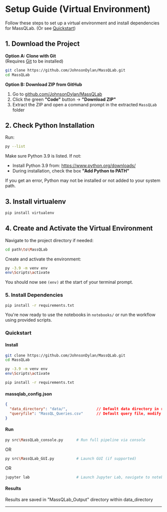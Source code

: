 # Setup Guide (Virtual Environment)

Follow these steps to set up a virtual environment and install dependencies for MassQLab. (Or see [Quickstart](#quickstart))

## 1. Download the Project

**Option A: Clone with Git**  
(Requires [Git](https://git-scm.com/) to be installed)

```bash
git clone https://github.com/JohnsonDylan/MassQLab.git
cd MassQLab
```

**Option B: Download ZIP from GitHub**  
1. Go to [github.com/JohnsonDylan/MassQLab](https://github.com/JohnsonDylan/MassQLab)  
2. Click the green **"Code"** button → **"Download ZIP"**  
3. Extract the ZIP and open a command prompt in the extracted `MassQLab` folder

## 2. Check Python Installation

Run:

```bash
py --list
```

Make sure Python 3.9 is listed. If not:

- Install Python 3.9 from: https://www.python.org/downloads/
- During installation, check the box **"Add Python to PATH"**

If you get an error, Python may not be installed or not added to your system path.

## 3. Install virtualenv

```bash
pip install virtualenv
```

## 4. Create and Activate the Virtual Environment

Navigate to the project directory if needed:

```bash
cd path\to\MassQLab
```

Create and activate the environment:

```bash
py -3.9 -m venv env
env\Scripts\activate
```

You should now see `(env)` at the start of your terminal prompt.

### 5. Install Dependencies

```bash
pip install -r requirements.txt
```

You're now ready to use the notebooks in `notebooks/` or run the workflow using provided scripts.

### Quickstart

#### Install
```bash
git clone https://github.com/JohnsonDylan/MassQLab.git
cd MassQLab

py -3.9 -m venv env
env\Scripts\activate

pip install -r requirements.txt
```

#### massqlab_config.json
```json
{
  "data_directory": "data/",             // Default data directory in root of project, paste mzML files here or adjust directory
  "queryfile": "MassQL_Queries.csv"      // Default query file, modify directly or point to a different query file
}
```

#### Run
```bash
py src\MassQLab_console.py      # Run full pipeline via console
```
OR
```bash
py src\MassQLab_GUI.py          # Launch GUI (if supported)
```
OR
```bash
jupyter lab                     # Launch Jupyter Lab, navigate to notebooks directory and launch MassQLab_notebook.ipynb
```

#### Results
Results are saved in "MassQLab_Output" directory within data_directory

____